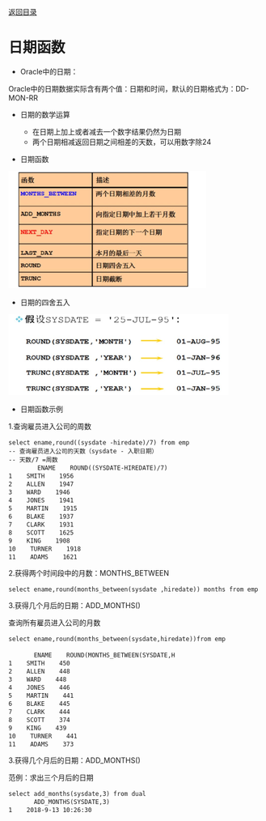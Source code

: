 [返回目录](/README.md)

# 日期函数

* Oracle中的日期：

Oracle中的日期数据实际含有两个值：日期和时间，默认的日期格式为：DD-MON-RR

* 日期的数学运算

  * 在日期上加上或者减去一个数字结果仍然为日期
  * 两个日期相减返回日期之间相差的天数，可以用数字除24

* 日期函数

![](../assets/import25.png)

* 日期的四舍五入

![](../assets/import26.png)

* 日期函数示例

1.查询雇员进入公司的周数

```
select ename,round((sysdate -hiredate)/7) from emp
-- 查询雇员进入公司的天数（sysdate - 入职日期）
-- 天数/7 =周数
        ENAME    ROUND((SYSDATE-HIREDATE)/7)
1    SMITH    1956
2    ALLEN    1947
3    WARD    1946
4    JONES    1941
5    MARTIN    1915
6    BLAKE    1937
7    CLARK    1931
8    SCOTT    1625
9    KING    1908
10    TURNER    1918
11    ADAMS    1621
```

2.获得两个时间段中的月数：MONTHS\_BETWEEN

```
select ename,round(months_between(sysdate ,hiredate)) months from emp
```

3.获得几个月后的日期：ADD\_MONTHS\(\)

查询所有雇员进入公司的月数

```
select ename,round(months_between(sysdate,hiredate))from emp

       ENAME    ROUND(MONTHS_BETWEEN(SYSDATE,H
1    SMITH    450
2    ALLEN    448
3    WARD    448
4    JONES    446
5    MARTIN    441
6    BLAKE    445
7    CLARK    444
8    SCOTT    374
9    KING    439
10    TURNER    441
11    ADAMS    373
```

3.获得几个月后的日期：ADD\_MONTHS\(\)

范例：求出三个月后的日期

```
select add_months(sysdate,3) from dual
       ADD_MONTHS(SYSDATE,3)
1    2018-9-13 10:26:30
```

## 




